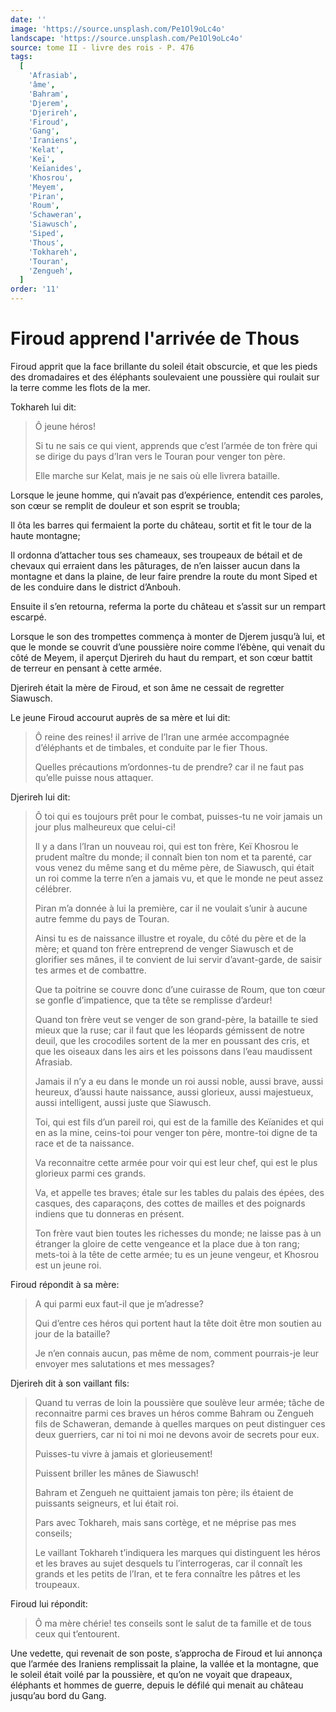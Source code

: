 ```yaml
---
date: ''
image: 'https://source.unsplash.com/Pe1Ol9oLc4o'
landscape: 'https://source.unsplash.com/Pe1Ol9oLc4o'
source: tome II - livre des rois - P. 476
tags:
  [
    'Afrasiab',
    'âme',
    'Bahram',
    'Djerem',
    'Djerireh',
    'Firoud',
    'Gang',
    'Iraniens',
    'Kelat',
    'Keï',
    'Keïanides',
    'Khosrou',
    'Meyem',
    'Piran',
    'Roum',
    'Schaweran',
    'Siawusch',
    'Siped',
    'Thous',
    'Tokhareh',
    'Touran',
    'Zengueh',
  ]
order: '11'
---
```


# Firoud apprend l'arrivée de Thous

Firoud apprit que la face brillante du soleil était obscurcie, et que les pieds des dromadaires et des éléphants soulevaient une poussière qui roulait sur la terre comme les flots de la mer.

Tokhareh lui dit:

> Ô jeune héros!
>
> Si tu ne sais ce qui vient, apprends que c’est l’armée de ton frère qui se dirige du pays d’Iran vers le Touran pour venger ton père.
>
> Elle marche sur Kelat, mais je ne sais où elle livrera bataille.

Lorsque le jeune homme, qui n’avait pas d’expérience, entendit ces paroles, son cœur se remplit de douleur et son esprit se troubla;

Il ôta les barres qui fermaient la porte du château, sortit et fit le tour de la haute montagne;

Il ordonna d’attacher tous ses chameaux, ses troupeaux de bétail et de chevaux qui erraient dans les pâturages, de n’en laisser aucun dans la montagne et dans la plaine, de leur faire prendre la route du mont Siped et de les conduire dans le district d’Anbouh.

Ensuite il s’en retourna, referma la porte du château et s’assit sur un rempart escarpé.

Lorsque le son des trompettes commença à monter de Djerem jusqu’à lui, et que le monde se couvrit d’une poussière noire comme l’ébène, qui venait du côté de Meyem,
il aperçut Djerireh du haut du rempart, et son cœur battit de terreur en pensant à cette armée.

Djerireh était la mère de Firoud, et son âme ne cessait de regretter Siawusch.

Le jeune Firoud accourut auprès de sa mère et lui dit:

> Ô reine des reines! il arrive de l’Iran une armée accompagnée d’éléphants et de timbales, et conduite par le fier Thous.
>
> Quelles précautions m’ordonnes-tu de prendre? car il ne faut pas qu’elle puisse nous attaquer.

Djerireh lui dit:

> Ô toi qui es toujours prêt pour le combat, puisses-tu ne voir jamais un jour plus malheureux que celui-ci!
>
> Il y a dans l’Iran un nouveau roi, qui est ton frère, Keï Khosrou le prudent maître du monde; il connaît bien ton nom et ta parenté, car vous venez du même sang et du même père, de Siawusch, qui était un roi comme la terre n’en a jamais vu, et que le monde ne peut assez célébrer.
>
> Piran m’a donnée à lui la première, car il ne voulait s’unir à aucune autre femme du pays de Touran.
>
> Ainsi tu es de naissance illustre et royale, du côté du père et de la mère; et quand ton frère entreprend de venger Siawusch et de glorifier ses mânes, il te convient de lui servir d’avant-garde, de saisir tes armes et de combattre.
>
> Que ta poitrine se couvre donc d’une cuirasse de Roum, que ton cœur se gonfle d’impatience, que ta tête se remplisse d’ardeur!
>
> Quand ton frère veut se venger de son grand-père, la bataille te sied mieux que la ruse; car il faut que les léopards gémissent de notre deuil, que les crocodiles sortent de la mer en poussant des cris, et que les oiseaux dans les airs et les poissons dans l’eau maudissent Afrasiab.
>
> Jamais il n’y a eu dans le monde un roi aussi noble, aussi brave, aussi heureux, d’aussi haute naissance, aussi glorieux, aussi majestueux, aussi intelligent, aussi juste que Siawusch.
>
> Toi, qui est fils d’un pareil roi, qui est de la famille des Keïanides et qui en as la mine, ceins-toi pour venger ton père, montre-toi digne de ta race et de ta naissance.
>
> Va reconnaitre cette armée pour voir qui est leur chef, qui est le plus glorieux parmi ces grands.
>
> Va, et appelle tes braves; étale sur les tables du palais des épées, des casques, des caparaçons, des cottes de mailles et des poignards indiens que tu donneras en présent.
>
> Ton frère vaut bien toutes les richesses du monde; ne laisse pas à un étranger la gloire de cette vengeance et la place due à ton rang; mets-toi à la tête de cette armée; tu es un jeune vengeur, et Khosrou est un jeune roi.

Firoud répondit à sa mère:

> A qui parmi eux faut-il que je m’adresse?
>
> Qui d’entre ces héros qui portent haut la tête doit être mon soutien au jour de la bataille?
>
> Je n’en connais aucun, pas même de nom, comment pourrais-je leur envoyer mes salutations et mes messages?

Djerireh dit à son vaillant fils:

> Quand tu verras de loin la poussière que soulève leur armée; tâche de reconnaitre parmi ces braves un héros comme Bahram ou Zengueh fils de Schaweran, demande à quelles marques on peut distinguer ces deux guerriers, car ni toi ni moi ne devons avoir de secrets pour eux.
>
> Puisses-tu vivre à jamais et glorieusement!
>
> Puissent briller les mânes de Siawusch!
>
> Bahram et Zengueh ne quittaient jamais ton père; ils étaient de puissants seigneurs, et lui était roi.
>
> Pars avec Tokhareh, mais sans cortège, et ne méprise pas mes conseils;
>
> Le vaillant Tokhareh t’indiquera les marques qui distinguent les héros et les braves au sujet desquels tu l’interrogeras, car il connaît les grands et les petits de l’Iran, et te fera connaître les pâtres et les troupeaux.

Firoud lui répondit:

> Ô ma mère chérie! tes conseils sont le salut de ta famille et de tous ceux qui t’entourent.

Une vedette, qui revenait de son poste, s’approcha de Firoud et lui annonça que l’armée des Iraniens remplissait la plaine, la vallée et la montagne, que le soleil était voilé par la poussière, et qu’on ne voyait que drapeaux, éléphants et hommes de guerre, depuis le défilé qui menait au château jusqu’au bord du Gang.
